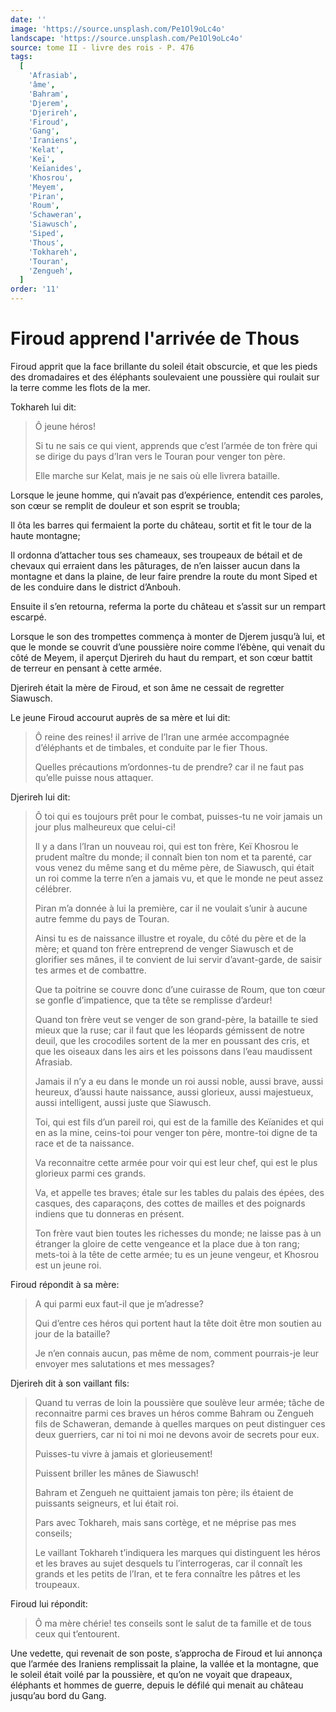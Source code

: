 ```yaml
---
date: ''
image: 'https://source.unsplash.com/Pe1Ol9oLc4o'
landscape: 'https://source.unsplash.com/Pe1Ol9oLc4o'
source: tome II - livre des rois - P. 476
tags:
  [
    'Afrasiab',
    'âme',
    'Bahram',
    'Djerem',
    'Djerireh',
    'Firoud',
    'Gang',
    'Iraniens',
    'Kelat',
    'Keï',
    'Keïanides',
    'Khosrou',
    'Meyem',
    'Piran',
    'Roum',
    'Schaweran',
    'Siawusch',
    'Siped',
    'Thous',
    'Tokhareh',
    'Touran',
    'Zengueh',
  ]
order: '11'
---
```


# Firoud apprend l'arrivée de Thous

Firoud apprit que la face brillante du soleil était obscurcie, et que les pieds des dromadaires et des éléphants soulevaient une poussière qui roulait sur la terre comme les flots de la mer.

Tokhareh lui dit:

> Ô jeune héros!
>
> Si tu ne sais ce qui vient, apprends que c’est l’armée de ton frère qui se dirige du pays d’Iran vers le Touran pour venger ton père.
>
> Elle marche sur Kelat, mais je ne sais où elle livrera bataille.

Lorsque le jeune homme, qui n’avait pas d’expérience, entendit ces paroles, son cœur se remplit de douleur et son esprit se troubla;

Il ôta les barres qui fermaient la porte du château, sortit et fit le tour de la haute montagne;

Il ordonna d’attacher tous ses chameaux, ses troupeaux de bétail et de chevaux qui erraient dans les pâturages, de n’en laisser aucun dans la montagne et dans la plaine, de leur faire prendre la route du mont Siped et de les conduire dans le district d’Anbouh.

Ensuite il s’en retourna, referma la porte du château et s’assit sur un rempart escarpé.

Lorsque le son des trompettes commença à monter de Djerem jusqu’à lui, et que le monde se couvrit d’une poussière noire comme l’ébène, qui venait du côté de Meyem,
il aperçut Djerireh du haut du rempart, et son cœur battit de terreur en pensant à cette armée.

Djerireh était la mère de Firoud, et son âme ne cessait de regretter Siawusch.

Le jeune Firoud accourut auprès de sa mère et lui dit:

> Ô reine des reines! il arrive de l’Iran une armée accompagnée d’éléphants et de timbales, et conduite par le fier Thous.
>
> Quelles précautions m’ordonnes-tu de prendre? car il ne faut pas qu’elle puisse nous attaquer.

Djerireh lui dit:

> Ô toi qui es toujours prêt pour le combat, puisses-tu ne voir jamais un jour plus malheureux que celui-ci!
>
> Il y a dans l’Iran un nouveau roi, qui est ton frère, Keï Khosrou le prudent maître du monde; il connaît bien ton nom et ta parenté, car vous venez du même sang et du même père, de Siawusch, qui était un roi comme la terre n’en a jamais vu, et que le monde ne peut assez célébrer.
>
> Piran m’a donnée à lui la première, car il ne voulait s’unir à aucune autre femme du pays de Touran.
>
> Ainsi tu es de naissance illustre et royale, du côté du père et de la mère; et quand ton frère entreprend de venger Siawusch et de glorifier ses mânes, il te convient de lui servir d’avant-garde, de saisir tes armes et de combattre.
>
> Que ta poitrine se couvre donc d’une cuirasse de Roum, que ton cœur se gonfle d’impatience, que ta tête se remplisse d’ardeur!
>
> Quand ton frère veut se venger de son grand-père, la bataille te sied mieux que la ruse; car il faut que les léopards gémissent de notre deuil, que les crocodiles sortent de la mer en poussant des cris, et que les oiseaux dans les airs et les poissons dans l’eau maudissent Afrasiab.
>
> Jamais il n’y a eu dans le monde un roi aussi noble, aussi brave, aussi heureux, d’aussi haute naissance, aussi glorieux, aussi majestueux, aussi intelligent, aussi juste que Siawusch.
>
> Toi, qui est fils d’un pareil roi, qui est de la famille des Keïanides et qui en as la mine, ceins-toi pour venger ton père, montre-toi digne de ta race et de ta naissance.
>
> Va reconnaitre cette armée pour voir qui est leur chef, qui est le plus glorieux parmi ces grands.
>
> Va, et appelle tes braves; étale sur les tables du palais des épées, des casques, des caparaçons, des cottes de mailles et des poignards indiens que tu donneras en présent.
>
> Ton frère vaut bien toutes les richesses du monde; ne laisse pas à un étranger la gloire de cette vengeance et la place due à ton rang; mets-toi à la tête de cette armée; tu es un jeune vengeur, et Khosrou est un jeune roi.

Firoud répondit à sa mère:

> A qui parmi eux faut-il que je m’adresse?
>
> Qui d’entre ces héros qui portent haut la tête doit être mon soutien au jour de la bataille?
>
> Je n’en connais aucun, pas même de nom, comment pourrais-je leur envoyer mes salutations et mes messages?

Djerireh dit à son vaillant fils:

> Quand tu verras de loin la poussière que soulève leur armée; tâche de reconnaitre parmi ces braves un héros comme Bahram ou Zengueh fils de Schaweran, demande à quelles marques on peut distinguer ces deux guerriers, car ni toi ni moi ne devons avoir de secrets pour eux.
>
> Puisses-tu vivre à jamais et glorieusement!
>
> Puissent briller les mânes de Siawusch!
>
> Bahram et Zengueh ne quittaient jamais ton père; ils étaient de puissants seigneurs, et lui était roi.
>
> Pars avec Tokhareh, mais sans cortège, et ne méprise pas mes conseils;
>
> Le vaillant Tokhareh t’indiquera les marques qui distinguent les héros et les braves au sujet desquels tu l’interrogeras, car il connaît les grands et les petits de l’Iran, et te fera connaître les pâtres et les troupeaux.

Firoud lui répondit:

> Ô ma mère chérie! tes conseils sont le salut de ta famille et de tous ceux qui t’entourent.

Une vedette, qui revenait de son poste, s’approcha de Firoud et lui annonça que l’armée des Iraniens remplissait la plaine, la vallée et la montagne, que le soleil était voilé par la poussière, et qu’on ne voyait que drapeaux, éléphants et hommes de guerre, depuis le défilé qui menait au château jusqu’au bord du Gang.
